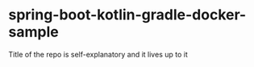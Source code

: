 # spring-boot-kotlin-gradle-docker-sample
Title of the repo is self-explanatory and it lives up to it
